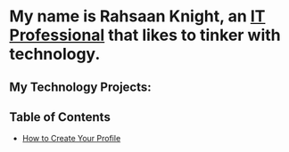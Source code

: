 <h1>My name is Rahsaan Knight, an <a href="https://www.linkedin.com">IT Professional</a> that likes to tinker with technology.</h1>

<h2>My Technology Projects:</h2>

## Table of Contents
  - [How to Create Your Profile](#how-to-create-your-profile)
